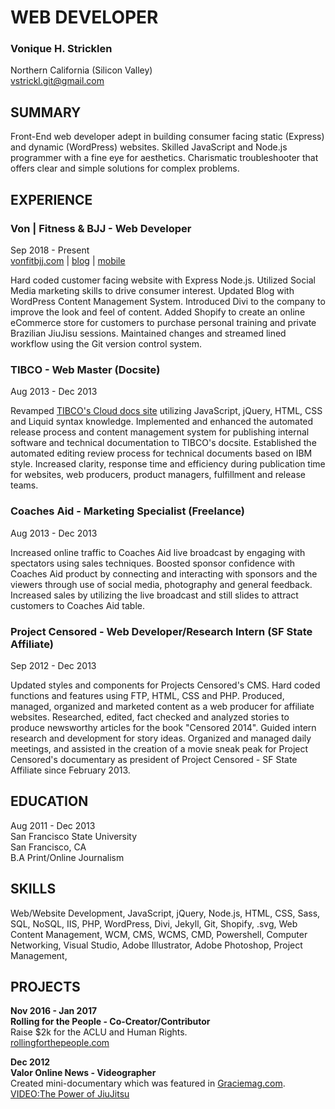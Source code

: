 # WEB DEVELOPER

### Vonique H. Stricklen
Northern California (Silicon Valley)  
[vstrickl.git@gmail.com](mailto:vstrickl.git@gmail.com)


## SUMMARY
Front-End web developer adept in building consumer facing static (Express) and dynamic (WordPress) websites. Skilled JavaScript and Node.js programmer with a fine eye for aesthetics. Charismatic troubleshooter that offers clear and simple solutions for complex problems.  


## EXPERIENCE  

### Von | Fitness & BJJ - Web Developer
Sep 2018 - Present  
[vonfitbjj.com](http://vonfitbjj.com/) | [blog](http://blog.vonfitbjj.com/) | [mobile](http://m.vonfitbjj.com/)    

Hard coded customer facing website with Express Node.js. Utilized Social Media marketing skills to drive consumer interest. Updated Blog with WordPress Content Management System. Introduced Divi to the company to improve the look and feel of content. Added Shopify to create an online eCommerce store for customers to purchase personal training and private Brazilian JiuJisu sessions. Maintained changes and streamed lined workflow using the Git version control system.  
  
  
### TIBCO - Web Master (Docsite)
Aug 2013 - Dec 2013  

Revamped [TIBCO's Cloud docs site](https://integration.cloud.tibco.com/docs/index.html) utilizing JavaScript, jQuery, HTML, CSS and Liquid syntax knowledge. Implemented and enhanced the automated release process and content management system for publishing internal software and technical documentation to TIBCO's docsite. Established the automated editing review process for technical documents based on IBM style. Increased clarity, response time and efficiency during publication time for websites, web producers, product managers, fulfillment and release teams.  
  
  
### Coaches Aid - Marketing Specialist (Freelance)
Aug 2013 - Dec 2013  

Increased online traffic to Coaches Aid live broadcast by engaging with spectators using sales techniques. Boosted sponsor confidence with Coaches Aid product by connecting and interacting with sponsors and the viewers through use of social media, photography and general feedback. Increased sales by utilizing the live broadcast and still slides to attract customers to Coaches Aid table.  
  
  
### Project Censored - Web Developer/Research Intern (SF State Affiliate)
Sep 2012 - Dec 2013  

Updated styles and components for Projects Censored's CMS. Hard coded functions and features using FTP, HTML, CSS and PHP. Produced, managed, organized and marketed content as a web producer for affiliate websites. Researched, edited, fact checked and analyzed stories to produce newsworthy articles for the book "Censored 2014". Guided intern research and development for story ideas. Organized and managed daily meetings, and assisted in the creation of a movie sneak peak for Project Censored's documentary as president of Project Censored - SF State Affiliate since February 2013.  

## EDUCATION
Aug 2011 - Dec 2013  
San Francisco State University  
San Francisco, CA  
B.A Print/Online Journalism  

## SKILLS
Web/Website Development,
JavaScript,
jQuery,
Node.js,
HTML,
CSS,
Sass,
SQL,
NoSQL,
IIS,
PHP,
WordPress,
Divi,
Jekyll,
Git,
Shopify,
.svg,
Web Content Management,
WCM, CMS, WCMS,
CMD,
Powershell,
Computer Networking,
Visual Studio,
Adobe Illustrator,
Adobe Photoshop,
Project Management,

## PROJECTS  
**Nov 2016 - Jan 2017**  
**Rolling for the People - Co-Creator/Contributor**  
Raise $2k for the ACLU and Human Rights.  
[rollingforthepeople.com](http://www.rollingforthepeople.com/)   

**Dec 2012**  
**Valor Online News - Videographer**  
Created mini-documentary which was featured in [Graciemag.com](http://bit.ly/2Cm2wtU).    
[VIDEO:The Power of JiuJitsu](https://youtu.be/HqnQT1cNmfo)
